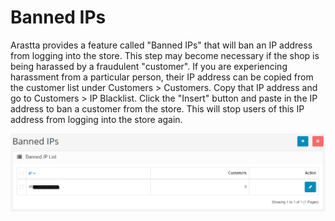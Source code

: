 Banned IPs
==========

Arastta provides a feature called "Banned IPs" that will ban an IP address from logging into the store. This step may become necessary if the shop is being harassed by a fraudulent "customer". If you are experiencing harassment from a particular person, their IP address can be copied from the customer list under Customers > Customers. Copy that IP address and go to Customers > IP Blacklist. Click the "Insert" button and paste in the IP address to ban a customer from the store. This will stop users of this IP address from logging into the store again.

![banned IPs](_images/banned-ips.png)
